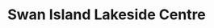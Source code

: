 ---
title: "Swan Island Lakeside Centre"
address: "Keeldrin, Corrawallen, Co. Leitrim"
tel: "+353 (0)49 433 3065"
county: "Leitrim"
category: "Archery"
type: "Content"
lat: "54.03933334350586"
lng: "-7.715497016906738"
---
